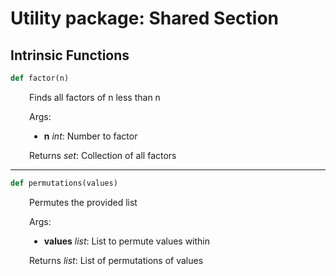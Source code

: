 <h1>Utility package: Shared Section</h1>

<h2>Intrinsic Functions</h2>

```python
def factor(n)
```

<div markdown="1" style="margin-left: 30px;">

Finds all factors of n less than n


</div>

<div markdown="1" style="margin-left: 30px;">

Args:

</div>

<div markdown="1" style="margin-left: 30px;">

* **n** *int*: Number to factor

</div>

<div markdown="1" style="margin-left: 30px;">

Returns *set*: Collection of all factors

</div>

------

```python
def permutations(values)
```

<div markdown="1" style="margin-left: 30px;">

Permutes the provided list


</div>

<div markdown="1" style="margin-left: 30px;">

Args:

</div>

<div markdown="1" style="margin-left: 30px;">

* **values** *list*: List to permute values within

</div>

<div markdown="1" style="margin-left: 30px;">

Returns *list*: List of permutations of values

</div>